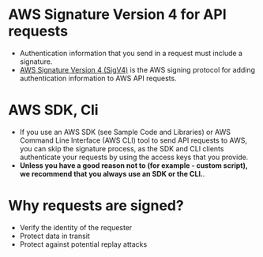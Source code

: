 # AWS Signature Version 4 for API requests
- Authentication information that you send in a request must include a signature. 
- [AWS Signature Version 4 (SigV4)](https://docs.aws.amazon.com/IAM/latest/UserGuide/reference_sigv.html) is the AWS signing protocol for adding authentication information to AWS API requests. 

# AWS SDK, Cli
- If you use an AWS SDK (see Sample Code and Libraries) or AWS Command Line Interface (AWS CLI) tool to send API requests to AWS, you can skip the signature process, as the SDK and CLI clients authenticate your requests by using the access keys that you provide. 
- **Unless you have a good reason not to (for example - custom script), we recommend that you always use an SDK or the CLI.**.

# Why requests are signed?
- Verify the identity of the requester
- Protect data in transit
- Protect against potential replay attacks